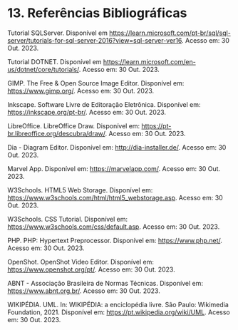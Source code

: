 # 13. Referências Bibliográficas

Tutorial SQLServer. Disponível em https://learn.microsoft.com/pt-br/sql/sql-server/tutorials-for-sql-server-2016?view=sql-server-ver16. Acesso em: 30 Out. 2023.

Tutorial DOTNET. Disponível em https://learn.microsoft.com/en-us/dotnet/core/tutorials/. Acesso em: 30 Out. 2023.

GIMP. The Free & Open Source Image Editor. Disponível em: https://www.gimp.org/. Acesso em: 30 Out. 2023.

Inkscape. Software Livre de Editoração Eletrônica. Disponível em: https://inkscape.org/pt-br/. Acesso em: 30 Out. 2023.

LibreOffice. LibreOffice Draw. Disponível em: https://pt-br.libreoffice.org/descubra/draw/. Acesso em: 30 Out. 2023.

Dia - Diagram Editor. Disponível em: http://dia-installer.de/. Acesso em: 30 Out. 2023.

Marvel App. Disponível em: https://marvelapp.com/. Acesso em: 30 Out. 2023.

W3Schools. HTML5 Web Storage. Disponível em: https://www.w3schools.com/html/html5_webstorage.asp. Acesso em: 30 Out. 2023.

W3Schools. CSS Tutorial. Disponível em: https://www.w3schools.com/css/default.asp. Acesso em: 30 Out. 2023.

PHP. PHP: Hypertext Preprocessor. Disponível em: https://www.php.net/. Acesso em: 30 Out. 2023.

OpenShot. OpenShot Video Editor. Disponível em: https://www.openshot.org/pt/. Acesso em: 30 Out. 2023.

ABNT - Associação Brasileira de Normas Técnicas. Disponível em: https://www.abnt.org.br/. Acesso em: 30 Out. 2023.

WIKIPÉDIA. UML. In: WIKIPÉDIA: a enciclopédia livre. São Paulo: Wikimedia Foundation, 2021. Disponível em: https://pt.wikipedia.org/wiki/UML. Acesso em: 30 Out. 2023.
